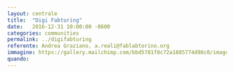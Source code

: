 ```yaml
---
layout: centrale
title:  "Digi Fabturing"
date:   2016-12-31 10:00:00 -0600
categories: communities
permalink: ../digifabturing
referente: Andrea Graziano, a.reali@fablabtorino.org
immagine: https://gallery.mailchimp.com/bbd5781f8c72a1885774d98c0/images/4b961ab0-6c4b-491f-ae61-5982eea81701.png
quando: 
---
```


